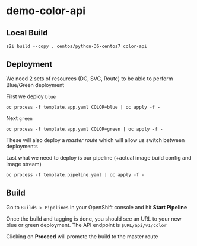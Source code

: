 # demo-color-api

## Local Build

```
s2i build --copy . centos/python-36-centos7 color-api
```

## Deployment

We need 2 sets of resources (DC, SVC, Route) to be able to perform Blue/Green deployment

First we deploy `blue`

```
oc process -f template.app.yaml COLOR=blue | oc apply -f -
```

Next `green`

```
oc process -f template.app.yaml COLOR=green | oc apply -f -
```

These will also deploy a *master route* which will allow us switch between deployments

Last what we need to deploy is our pipeline (+actual image build config and image stream)

```
oc process -f template.pipeline.yaml | oc apply -f -
```

## Build

Go to `Builds > Pipelines` in your OpenShift console and hit **Start Pipeline**

Once the build and tagging is done, you should see an URL to your new blue or green deployment. The API endpoint is `$URL/api/v1/color`

Clicking on **Proceed** will promote the build to the master route